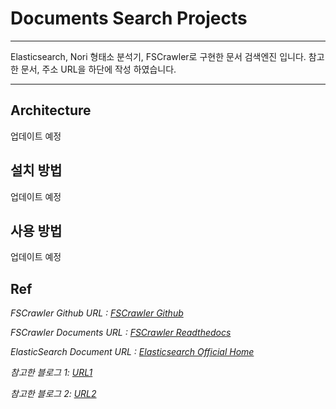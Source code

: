 # Documents Search Projects
* * *
Elasticsearch, Nori 형태소 분석기, FSCrawler로 구현한 문서 검색엔진 입니다.
참고한 문서, 주소 URL을 하단에 작성 하였습니다.
***  

## Architecture
업데이트 예정

## 설치 방법
업데이트 예정

## 사용 방법
업데이트 예정

## Ref
_FSCrawler Github URL : [FSCrawler Github](https://github.com/dadoonet/fscrawler)_

_FSCrawler Documents URL : [FSCrawler Readthedocs](https://fscrawler.readthedocs.io)_

_ElasticSearch Document URL : [Elasticsearch Official Home](https://www.elastic.co/guide/en/elastic-stack-get-started/current/get-started-docker.html)_

_참고한 블로그 1: [URL1](https://naggingmachine.tistory.com/830)_

_참고한 블로그 2: [URL2](https://blog.naver.com/icelemonteainkr/221828689765)_





